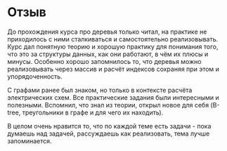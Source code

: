 # Отзыв 

   До прохождения курса про деревья только читал, на практике не приходилось с ними сталкиваться и самостоятельно реализовывать.
   Курс дал понятную теорию и хорошую практику для понимания того, что это за структуры данных, как они работают, в чём 
   их плюсы и минусы. Особенно хорошо запомнилось то, что деревья можно реализовывать через массив и расчёт индексов 
   сохраняя при этом и упорядоченность.
   
   С графами ранее был знаком, но только в контексте расчёта электрических схем. Все практические задания были интересными 
   и полезными. Вспомнил, что знал из теории, открыл новое для себя (B-tree, треугольники в графе и для чего их находить).   

   В целом очень нравится то, что по каждой теме есть задачи - пока думаешь над задачей, рассуждаешь как реализовать, 
   тема лучше запоминается.
   
   